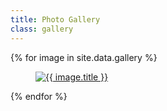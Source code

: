 ```yaml
---
title: Photo Gallery
class: gallery
---
```


<div class="row">
    {% for image in site.data.gallery %}
      <div class="columns small-12 medium-3">
      <a href="../{{ image.image_path }}" target="_blank">
        <figure>
          <img src="../{{ image.image_path }}" alt="{{ image.title }}">
        </figure>
      </a>
    </div>
    {% endfor %}
</div>

<div class="medium-gutter"></div>

